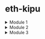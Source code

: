 # eth-kipu

<details>
<summary>Module 1</summary>
    
[Intro to Smart Contracts](https://campus.ethkipu.org/course/view.php?id=19)

</details>

<details>
<summary>Module 2</summary>

[Solidity Fundamentals](https://campus.ethkipu.org/course/view.php?id=20)

```
Requisitos de Desenvolvimento
1. Configuração Inicial
    - O contrato deve ter um construtor que receba como parâmetro o limite máximo de ETH que o banco pode armazenar (*bankCap*).
    - Este limite deve ser armazenado em uma variável imutável e usado para validar depósitos futuros.
2. Depósito de Fundos
    - O contrato deve permitir que os usuários façam depósitos de ETH.
    - Antes de aceitar o depósito, deve verificar se o saldo atual do contrato mais o valor depositado excede o limite estabelecido no *bankCap*.
    - Em caso de violação do limite, a transação deve reverter com uma mensagem de erro apropriada.
    - Um evento deve ser emitido ao final de cada depósito bem-sucedido.
3. Saque de Fundos
    - O contrato deve permitir que os usuários realizem saques de valores previamente depositados.
    - Deve haver um limite fixo por saque, definido como uma constante no contrato.
    - O valor solicitado para saque não pode exceder o saldo do usuário nem o limite por saque. Caso isso ocorra, a transação deve reverter com uma mensagem de erro apropriada.
    - Ao final de cada saque bem-sucedido, um evento deve ser emitido.
4. Consulta de Saldo
    - O contrato deve permitir que qualquer pessoa consulte o saldo de ETH armazenado no contrato.
    - Deve ser implementada uma função de visualização para retornar este saldo.
5. Controle e Validação
    - Use modificadores para validar condições que se repetem nas funções.
    - Centralize a lógica de transferências de ETH em uma função interna para evitar duplicação de código.
6. Mensagens de Erro e Eventos
    - Utilize mensagens de erro customizadas para lidar com casos como:
        - Tentativa de depósito que exceda o limite do banco (*bankCap*).
        - Saque de valor maior que o saldo do usuário.
        - Falha na transferência de ETH.
    - Implemente eventos para notificar:
        - Depósitos bem-sucedidos (com endereço do usuário e valor).
        - Saques bem-sucedidos (com endereço do usuário e valor).

Critérios de Implementação Técnica
1. Variáveis
    - Use variáveis immutable para parâmetros do construtor que não mudam.
    - Use constant para valores fixos no contrato.
    - Use mapeamentos para armazenar o saldo de cada usuário.
2. Boas Práticas
    - Nomeie funções, eventos e variáveis de forma descritiva e consistente com os padrões abordados em aula.
    - Adicione comentários explicativos para cada elemento do contrato.
    - Priorize a legibilidade e a organização do código.
3. Segurança
    - Use revert para mensagens de erro, fornecendo informações úteis para o desenvolvedor.

Instruções para Entrega
1. Estrutura do Contrato
    - Crie o contrato em um arquivo .sol.
    - O nome do contrato deve ser KipuBank.
    - Faça o deploy na Sepolia e verifique seu contrato no explorador de blocos.
2. Implementação
    - Certifique-se de implementar todas as funcionalidades descritas nos requisitos.
    - Siga as práticas recomendadas apresentadas em aula.
3. Entrega Final
    - Submeta o endereço do seu contrato verificado no Sepolia Etherscan.
```

Solution:

- [source code](./solidity/KipuBank.sol)
- [sepolia contract/ETherscan](https://sepolia.etherscan.io/address/0x6c003fb34F4c4B8d55572AeB3C79c65c6EC04169#code)
- [sepolia contract/Sourcify](https://repo.sourcify.dev/contracts/full_match/11155111/0x6c003fb34F4c4B8d55572AeB3C79c65c6EC04169/sources/)

![image](./img/kipubank.svg)

</details>

<details>
<summary>Module 3</summary>
    
[Padrões, bibliotecas e padrões](https://campus.ethkipu.org/course/view.php?id=21)

```
Trago duas atividades para vocês, essas atividades serão consideradas como conclusão do módulo 3.

Essas atividades são:
- 1 Contrato ERC20
- 1 Contrato ERC721

Vocês seguirão o padrão OpenZeppelin, mas ambos os contratos precisam possuir:
Funções Públicas Adicionais:
- Função `mint`
- Função `burn`
Controle de Acesso:
- Gargo MINTER - para endereços que possam criar tokens
- Cargo BURNER - para endereços que podem queimar tokens
- Cargo ADMIN - para endereços que podem alterar quem é o MINTER e quem é o BURNER.

OBS: o contrato pode ter multiplos BURNERS e MINTERS. Mas o ADMIN é único.

Prazo de Entrega: 08/03/2025
```

Contrato ERC20:

> [solution](solidity/m3-erc20.sol)
>
> [sepolia contract](solidity/m3-erc20.sol)

Contrato ERC721

> [solution](solidity/m3-erc721.sol) - [verified contract](https://sepolia.etherscan.io/address/0x6dAB69DcF4E9768466f7460CD4d00cFf2E92e7E2#code)
>
> [sepolia contract](solidity/m3-erc20.sol) - [verified contract](https://sepolia.etherscan.io/address/0xeB3ed3E8E53F41666C2f70adADeB7A2cF7145ffC#code)

</details>
